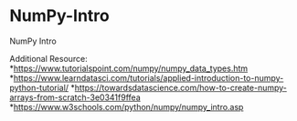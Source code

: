 # NumPy-Intro
NumPy Intro

Additional Resource:
*https://www.tutorialspoint.com/numpy/numpy_data_types.htm
*https://www.learndatasci.com/tutorials/applied-introduction-to-numpy-python-tutorial/
*https://towardsdatascience.com/how-to-create-numpy-arrays-from-scratch-3e0341f9ffea
*https://www.w3schools.com/python/numpy/numpy_intro.asp

